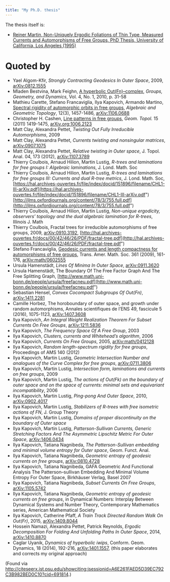 ```yaml
---
title: "My Ph.D. thesis"
---
```


The thesis itself is:

- [Reiner Martin, Non-Uniquely Ergodic Foliations of Thin Type, Measured Currents and Automorphisms of Free Groups, PhD Thesis, University of California, Los Angeles (1995)](http://www.worldcat.org/title/non-uniquely-ergodic-foliations-of-thin-type-measured-currents-and-automorphisms-of-free-groups/oclc/34536057)

# Quoted by

- Yael Algom-Kfir, *Strongly Contracting Geodesics In Outer Space*, 2009, [arXiv:0812.1555](https://arXiv.org/abs/0812.1555)
- Mladen Bestvina, Mark Feighn, [A hyperbolic Out(Fn)–complex](https://utah.pure.elsevier.com/en/publications/a-hyperbolic-outfsubnsub-complex), *Groups, Geometry, and Dynamics*, Vol. 4, No. 1, 2010, p. 31-58
- Mathieu Carette, Stefano Francaviglia, Ilya Kapovich, Armando Martino, [Spectral rigidity of automorphic orbits in free groups](http://msp.org/agt/2012/12-3/p09.xhtml), *Algebraic and Geometric Topology*, 12(3), 1457-1486, [arXiv:1106.0688](https://arXiv.org/abs/1106.0688)
- Christopher H. Cashen, [Line patterns in free groups](http://www.mat.univie.ac.at/~cashen/Splitting.pdf), *Geom. Topol.* 15 (2011) 1419-1475, [arXiv.org:1006.2123](https://arXiv.org/abs/1006.2123)
- Matt Clay, Alexandra Pettet, *Twisting Out Fully Irreducible Automorphisms*, 2009
- Matt Clay, Alexandra Pettet, *Currents twisting and nonsingular matrices*, [arXiv:0907.1075](https://arXiv.org/abs/0907.1075)
- Matt Clay, Alexandra Pettet, *Relative twisting in Outer space*, J. Topol. Anal. 04, 173 (2012), [arXiv:1107.3789](https://arXiv.org/abs/1107.3789)
- Thierry Coulbois, Arnaud Hilion, Martin Lustig, *R-trees and laminations for free groups I: Algebraic laminations*, J. Lond. Math. Soc
- Thierry Coulbois, Arnaud Hilion, Martin Lustig, *R-trees and laminations for free groups III: Currents and dual R-tree metrics*, J. Lond. Math. Soc, [https://hal.archives-ouvertes.fr/file/index/docid/151896/filename/CHL1-III-arXiv.pdf](https://hal.archives-ouvertes.fr/file/index/docid/151896/filename/CHL1-III-arXiv.pdf") [http://jlms.oxfordjournals.org/content/78/3/755.full.pdf](http://jlms.oxfordjournals.org/content/78/3/755.full.pdf")
- Thierry Coulbois, Arnaud Hilion, Martin Lustig, *Non-unique ergodicity, observers’ topology and the dual algebraic lamination for R-trees*, Illinois J. Math
- Thierry Coulbois, Fractal trees for irreducible automorphisms of free groups, 2009, [arXiv:0910.3192](https://arXiv.org/abs/0910.3192), [http://hal.archives-ouvertes.fr/docs/00/42/46/26/PDF/fractal-tree.pdf](http://hal.archives-ouvertes.fr/docs/00/42/46/26/PDF/fractal-tree.pdf")
- Stefano Francaviglia, [Geodesic currents and length compactness for automorphisms of free groups](https://doi.org/10.1090/S0002-9947-08-04420-6), Trans. Amer. Math. Soc. 361 (2009), 161-176, [arXiv:math/0602555](https://arXiv.org/abs/math/0602555)
- Ursula Hamenstädt, *Lines Of Minima In Outer Space*, [arXiv:0911.3620](http://arXiv.org/abs/0911.3620)
- Ursula Hamenstädt, The Boundary Of The Free Factor Graph And The Free Splitting Graph, [http://www.math.uni-bonn.de/people/ursula/freefacneu.pdf](http://www.math.uni-bonn.de/people/ursula/freefacneu.pdf")
- Sebastian Hensel, *Convex Cocompact Subgroups Of Out(Fn)*, [arXiv:1411.2281](http://arXiv.org/abs/1411.2281)
- Camille Horbez, The horoboundary of outer space, and growth under random automorphisms, Annales scientifiques de l’ENS 49, fascicule 5 (2016), 1075-1123, [arXiv:1407.3608](https://arXiv.org/abs/1407.3608)
- Ilya Kapovich, *An Integral Weight Realization Theorem For Subset Currents On Free Groups*, [arXiv:1211.5836](https://arXiv.org/abs/1211.5836)
- Ilya Kapovich, *The Frequency Space Of A Free Group*, 2003
- Ilya Kapovich, *Clusters, currents and Whitehead’s algorithm*, 2006
- Ilya Kapovich, *Currents On Free Groups*, 2005, [arXiv:math/0412128](https://arXiv.org/abs/math/0412128)
- Ilya Kapovich, *Random length-spectrum rigidity for free groups*, Proceedings of AMS 140 (2012)
- Ilya Kapovich, Martin Lustig, *Geometric Intersection Number and analogues of the Curve Complex for free groups*, [arXiv:0711.3806](https://arXiv.org/abs/0711.3806)
- Ilya Kapovich, Martin Lustig, *Intersection form, laminations and currents on free groups*, 2009
- Ilya Kapovich, Martin Lustig, *The actions of Out(Fk) on the boundary of outer space and on the space of currents: minimal sets and equivariant incompatibility*, 2006
- Ilya Kapovich, Martin Lustig, *Ping-pong And Outer Space*, 2010, [arXiv:0902.4017](https://arXiv.org/abs/0902.4017)
- Ilya Kapovich, Martin Lustig, *Stabilizers of R-trees with free isometric actions of FN*, J. Group Theory
- Ilya Kapovich, Martin Lustig, *Domains of proper discontinuity on the boundary of Outer space*
- Ilya Kapovich, Martin Lustig, *Patterson-Sullivan Currents, Generic Stretching Factors And The Asymmetric Lipschitz Metric For Outer Space*, [arXiv:1406.0434](http://arXiv.org/abs/1406.0434)
- Ilya Kapovich, Tatiana Nagnibeda, *The Patterson-Sullivan embedding and minimal volume entropy for Outer space*, Geom. Funct. Anal.
- Ilya Kapovich, Tatiana Nagnibeda, *Geometric entropy of geodesic currents on free groups*, [arXiv:0810.4728](http://arXiv.org/abs/0810.4728)
- Ilya Kapovich, Tatiana Nagnibeda, GAFA Geometric And Functional Analysis The Patterson–sullivan Embedding And Minimal Volume Entropy For Outer Space, Birkhäuser Verlag, Basel 2007
- Ilya Kapovich, Tatiana Nagnibeda, *Subset Currents On Free Groups*, [arXiv:1105.5742](https://arXiv.org/abs/1105.5742)
- Ilya Kapovich, Tatiana Nagnibeda, *Geometric entropy of geodesic currents on free groups*, in Dynamical Numbers: Interplay Between Dynamical Systems and Number Theory, Contemporary Mathematics series, American Mathematical Society
- Ilya Kapovich, Catherine Pfaff, *A Train Track Directed Random Walk On Out(Fr)*, 2015, [arXiv:1409.8044](https://arXiv.org/abs/1409.8044)
- Hossein Namazi, Alexandra Pettet, Patrick Reynolds, *Ergodic Decomposition For Folding And Unfolding Paths In Outer Space*, 2014, [arXiv:1410.8870](https://arXiv.org/abs/1410.8870)
- Caglar Uyanik, *Dynamics of hyperbolic iwips*, Conform. Geom. Dynamics, 18 (2014), 192-216, [arXiv:1401.1557](https://arXiv.org/abs/1401.1557), (this paper elaborates and corrects my original approach)

(Found via http://citeseerx.ist.psu.edu/showciting;jsessionid=A6E261FAED5D39EC792C3B982BED0C10?cid=691814.)

